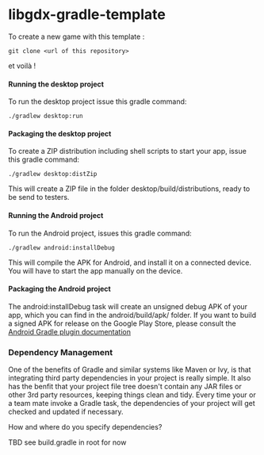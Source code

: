 libgdx-gradle-template
======================

To create a new game with this template : 

    git clone <url of this repository>
    
et voilà !
 
#### Running the desktop project
To run the desktop project issue this gradle command:

    ./gradlew desktop:run
    
#### Packaging the desktop project
To create a ZIP distribution including shell scripts to start your app, issue this gradle command:

    ./gradlew desktop:distZip
    
This will create a ZIP file in the folder desktop/build/distributions, ready to be send to testers.
    
#### Running the Android project
To run the Android project, issues this gradle command:

    ./gradlew android:installDebug
   
This will compile the APK for Android, and install it on a connected device. You will have to
start the app manually on the device.

#### Packaging the Android project
The android:installDebug task will create an unsigned debug APK of your app, which you can find
in the android/build/apk/ folder. If you want to build a signed APK for release on the Google 
Play Store, please consult the [Android Gradle plugin documentation](http://tools.android.com/tech-docs/new-build-system/user-guide)

### Dependency Management
One of the benefits of Gradle and similar systems like Maven or Ivy, is that integrating
third party dependencies in your project is really simple. It also has the benfit that
your project file tree doesn't contain any JAR files or other 3rd party resources, keeping
things clean and tidy. Every time your or a team mate invoke a Gradle task, the 
dependencies of your project will get checked and updated if necessary.

How and where do you specify dependencies?

TBD see build.gradle in root for now
